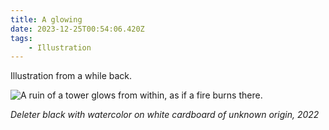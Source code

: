 ```yaml
---
title: A glowing
date: 2023-12-25T00:54:06.420Z
tags:
    - Illustration
---
```

Illustration from a while back.

![A ruin of a tower glows from within, as if a fire burns there.](/img/ruin.jpg)

_Deleter black with watercolor on white cardboard of unknown origin, 2022_